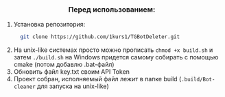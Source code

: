 <h3 align="center">Перед использованием:</h3>

1) Установка репозитория:
   ```sh
     git clone https://github.com/1kurs1/TGBotDeleter.git
   ```
2) На unix-like системах просто можно прописать ```chmod +x build.sh``` и затем ```./build.sh```
на Windows придется самому собирать с помощью cmake (потом добавлю .bat-файл)
3) Обновить файл key.txt своим API Token
4) Проект собран, исполняемый файл лежит в папке build (```.build/Bot-cleaner``` для запуска на unix-like)

